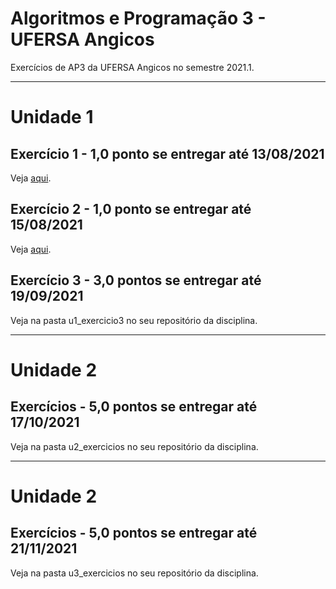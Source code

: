 # Algoritmos e Programação 3 - UFERSA Angicos
Exercícios de AP3 da UFERSA Angicos no semestre 2021.1.

---

# Unidade 1

## Exercício 1 - 1,0 ponto se entregar até 13/08/2021
Veja [aqui](u1_exercicio1/).

## Exercício 2 - 1,0 ponto se entregar até 15/08/2021
Veja [aqui](u1_exercicio2/).

## Exercício 3 - 3,0 pontos se entregar até 19/09/2021
Veja na pasta u1_exercicio3 no seu repositório da disciplina.

---

# Unidade 2
## Exercícios - 5,0 pontos se entregar até 17/10/2021
Veja na pasta u2_exercicios no seu repositório da disciplina.

---

# Unidade 2
## Exercícios - 5,0 pontos se entregar até 21/11/2021
Veja na pasta u3_exercicios no seu repositório da disciplina.
